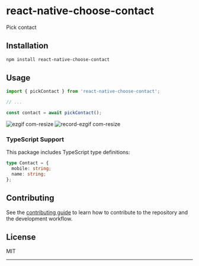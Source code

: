 # react-native-choose-contact

Pick contact

## Installation

```sh
npm install react-native-choose-contact
```

## Usage

```js
import { pickContact } from 'react-native-choose-contact';

// ...

const contact = await pickContact();
```

![ezgif com-resize](https://github.com/user-attachments/assets/7aed4a09-2b88-494b-860a-fb60e75245e3) ![record-ezgif com-resize](https://github.com/user-attachments/assets/4ee496cc-bdd9-4214-b937-0b9e8f536e89)

### TypeScript Support

This package includes TypeScript type definitions:

```typescript
type Contact = {
  mobile: string;
  name: string;
};
```

## Contributing

See the [contributing guide](CONTRIBUTING.md) to learn how to contribute to the repository and the development workflow.

## License

MIT

---
